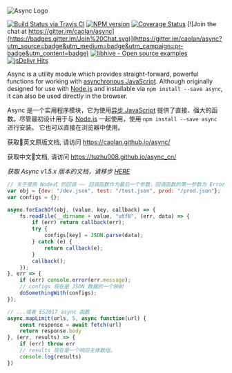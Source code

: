 ![Async Logo](https://raw.githubusercontent.com/caolan/async/master/logo/async-logo_readme.jpg)

[![Build Status via Travis CI](https://travis-ci.org/caolan/async.svg?branch=master)](https://travis-ci.org/caolan/async)
[![NPM version](https://img.shields.io/npm/v/async.svg)](https://www.npmjs.com/package/async)
[![Coverage Status](https://coveralls.io/repos/caolan/async/badge.svg?branch=master)](https://coveralls.io/r/caolan/async?branch=master)
[![Join the chat at https://gitter.im/caolan/async](https://badges.gitter.im/Join%20Chat.svg)](https://gitter.im/caolan/async?utm_source=badge&utm_medium=badge&utm_campaign=pr-badge&utm_content=badge)
[![libhive - Open source examples](https://www.libhive.com/providers/npm/packages/async/examples/badge.svg)](https://www.libhive.com/providers/npm/packages/async)
[![jsDelivr Hits](https://data.jsdelivr.com/v1/package/npm/async/badge?style=rounded)](https://www.jsdelivr.com/package/npm/async)


Async is a utility module which provides straight-forward, powerful functions for working with [asynchronous JavaScript](http://caolan.github.io/async/global.html). Although originally designed for use with [Node.js](https://nodejs.org/) and installable via `npm install --save async`, it can also be used directly in the browser.

Async 是一个实用程序模块，它为使用[异步 JavaScript](http://caolan.github.io/async/global.html) 提供了直接、强大的函数。尽管最初设计用于与 [Node.js](https://nodejs.org/) 一起使用，使用 `npm install --save async` 进行安装。 它也可以直接在浏览器中使用。

获取英文原版文档, 请访问 <https://caolan.github.io/async/>

获取中文文档, 请访问 <https://tuzhu008.github.io/async_cn/>

*获取 Async v1.5.x 版本的文档，请移步 [HERE](https://github.com/caolan/async/blob/v1.5.2/README.md)*


```javascript
// 关于使用 Node式 的回调 —— 回调函数作为最后一个参数，回调函数的第一参数为 Error对象
var obj = {dev: "/dev.json", test: "/test.json", prod: "/prod.json"};
var configs = {};

async.forEachOf(obj, (value, key, callback) => {
    fs.readFile(__dirname + value, "utf8", (err, data) => {
        if (err) return callback(err);
        try {
            configs[key] = JSON.parse(data);
        } catch (e) {
            return callback(e);
        }
        callback();
    });
}, err => {
    if (err) console.error(err.message);
    // configs 现在是 JSON 数据的一个映射
    doSomethingWith(configs);
});
```

```javascript
// ...或者 ES2017 async 函数
async.mapLimit(urls, 5, async function(url) {
    const response = await fetch(url)
    return response.body
}, (err, results) => {
    if (err) throw err
    // results 现在是一个响应主体数组。
    console.log(results)
})
```
